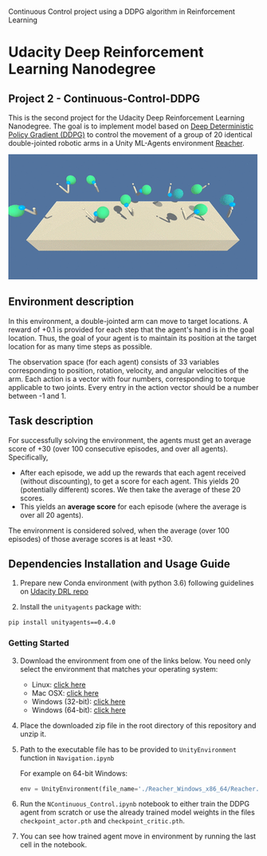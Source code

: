 
Continuous Control project using a DDPG algorithm in Reinforcement Learning

# Udacity Deep Reinforcement Learning Nanodegree
## Project 2 - Continuous-Control-DDPG

This is the second project for the Udacity Deep Reinforcement Learning Nanodegree. The goal is to implement model based on [Deep Deterministic Policy Gradient (DDPG)](https://arxiv.org/abs/1509.02971) to control the movement of a group of 20 identical double-jointed robotic arms in a Unity ML-Agents environment [Reacher](https://github.com/Unity-Technologies/ml-agents/blob/master/docs/Learning-Environment-Examples.md#reacher). 

![Trained DQN Agent](./img/1_8-NXPwKsxg5QYfzaRqKeYg.gif)


## Environment description

In this environment, a double-jointed arm can move to target locations. A reward of +0.1 is provided for each step that the agent's hand is in the goal location. Thus, the goal of your agent is to maintain its position at the target location for as many time steps as possible.

The observation space (for each agent) consists of 33 variables corresponding to position, rotation, velocity, and angular velocities of the arm. Each action is a vector with four numbers, corresponding to torque applicable to two joints. Every entry in the action vector should be a number between -1 and 1.


## Task description

For successfully solving the environment, the agents must get an average score of +30 (over 100 consecutive episodes, and over all agents).  Specifically,
- After each episode, we add up the rewards that each agent received (without discounting), to get a score for each agent.  This yields 20 (potentially different) scores.  We then take the average of these 20 scores. 
- This yields an **average score** for each episode (where the average is over all 20 agents).

The environment is considered solved, when the average (over 100 episodes) of those average scores is at least +30. 


## Dependencies Installation and Usage Guide

1. Prepare new Conda environment (with python 3.6) following guidelines on [Udacity DRL repo](https://github.com/udacity/deep-reinforcement-learning#dependencies) 


2. Install the `unityagents` package with:

```sh
pip install unityagents==0.4.0
```

### Getting Started

3. Download the environment from one of the links below.  You need only select the environment that matches your operating system:

      - Linux: [click here](https://s3-us-west-1.amazonaws.com/udacity-drlnd/P2/Reacher/Reacher_Linux.zip)
      - Mac OSX: [click here](https://s3-us-west-1.amazonaws.com/udacity-drlnd/P2/Reacher/Reacher.app.zip)
      - Windows (32-bit): [click here](https://s3-us-west-1.amazonaws.com/udacity-drlnd/P2/Reacher/Reacher_Windows_x86.zip)
      - Windows (64-bit): [click here](https://s3-us-west-1.amazonaws.com/udacity-drlnd/P2/Reacher/Reacher_Windows_x86_64.zip)
    

4. Place the downloaded zip file in the root directory of this repository and unzip it.

5. Path to the executable file has to be provided to `UnityEnvironment` function in `Navigation.ipynb` 

      For example on 64-bit Windows:
      ```python
      env = UnityEnvironment(file_name='./Reacher_Windows_x86_64/Reacher.exe')
      ```

4. Run the `NContinuous_Control.ipynb` notebook to either train the DDPG agent from scratch or use the already trained model weights in the files `checkpoint_actor.pth` and `checkpoint_critic.pth`.

5. You can see how trained agent move in environment by running the last cell in the notebook.
